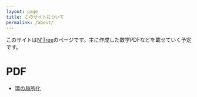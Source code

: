 ```yaml
---
layout: page
title: このサイトについて
permalink: /about/
---
```


このサイトは[N'Tree](https://twitter.com/NaturalTreeMath)のページです。主に作成した数学PDFなどを載せていく予定です。

# PDF

- [環の局所化](/pdf/localization.pdf)